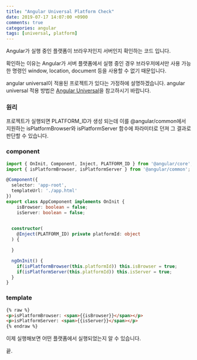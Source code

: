 ```yaml
---
title: "Angular Universal Platform Check"
date: 2019-07-17 14:07:00 +0900
comments: true
categories: angular
tags: [universal, platform]
---
```




Angular가 실행 중인 플랫폼이 브라우저인지 서버인지 확인하는 코드 입니다.

확인하는 이유는 Angular가 서버 플랫폼에서 실행 중인 경우 브라우저에서만 사용 가능한 명령인 window, location, document 등을 사용할 수 없기 때문입니다.

angular universal이 적용된 프로젝트가 있다는 가정하에 설명하겠습니다.
angular universal 적용 방법은 [Angular Universal](https://ksrae.github.io/angular/angular-universal)을 참고하시기 바랍니다.


### 원리

프로젝트가 실행되면 PLATFORM_ID가 생성 되는데 이를 @angular/common에서 지원하는 isPlatformBrowser와 isPlatformServer 함수에 파라미터로 던져 그 결과로 판단할 수 있습니다.


### component

```ts
import { OnInit, Component, Inject, PLATFORM_ID } from '@angular/core';
import { isPlatformBrowser, isPlatformServer } from '@angular/common';

@Component({
  selector: 'app-root',
  templateUrl: './app.html'
})
export class AppComponent implements OnInit {
	isBrowser: boolean = false;
	isServer: boolean = false;
	

  constructor(
	@Inject(PLATFORM_ID) private platformId: object	
  ) {

  }

  ngOnInit() {
	if(isPlatformBrowser(this.platformId)) this.isBrowser = true;
	if(isPlatformServer(this.platformId)) this.isServer = true;
  }
}
```

### template

```html
{% raw %}
<p>isPlatformBrowser: <span>{{isBrowser}}</span></p>
<p>isPlatformServer: <span>{{isServer}}</span></p>
{% endraw %}
```

이제 실행해보면 어떤 플랫폼에서 실행되었는지 알 수 있습니다.


끝.
